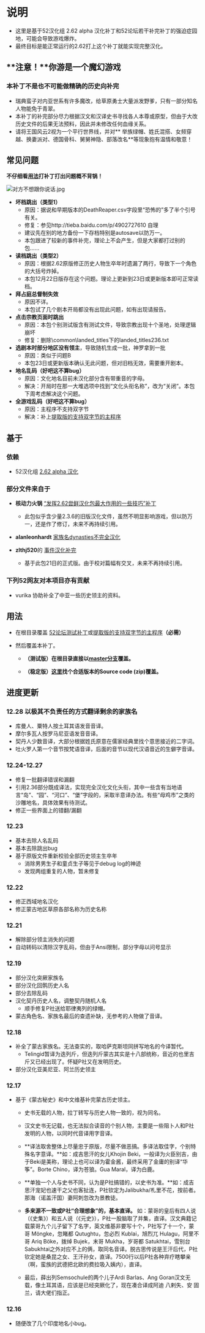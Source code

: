 # 说明

* 这里是基于52汉化组 2.62 alpha 汉化补丁和52论坛若干补完补丁的强迫症园地，可能会导致游戏爆炸。
* 最终目标是能正常运行的2.62打上这个补丁就能实现完整汉化。

## **注意！**你游是一个魔幻游戏

### 本补丁不是也不可能做精确的历史向补完

* 瑞典蛮子对内亚世系有许多魔改，给草原勇士大量派发野爹，只有一部分知名人物能免于青翠。
* 本补丁的补完部分尽力根据汉文和汉译史书寻找各人本尊或原型，但由于大改历史文件的后果无法预料，因此并未修改任何血缘关系。
* 请将王国风云2视为一个平行世界线，并对** 举族绿帽、姓氏混搭、女频穿越、换妻派对、德国骨科、舅舅神隐、部落改名**等现象抱有温情和敬意！

## 常见问题

**不仔细看[用法](https://github.com/Lolisky/CK2_2.6.2_CN_Fix#用法)打补丁打出问题概不背锅！**

![对方不想跟你说话.jpg](http://p1.bqimg.com/507857/3cca17dc98ebe418.jpg)

* **坏档跳出（类型1）**
    * 原因：据说和早期版本的DeathReaper.csv字段里“恐怖的”多了半个引号有关。
    * 修复：参见http://tieba.baidu.com/p/4902727610 自理
    * 建议先在别的地方备份一下存档特别是autosave以防万一。
    * 本包跟进了较新的事件补完，理论上不会产生，但是大家都打过别的包……
* **读档跳出（类型2）**
    * 原因：根据2.62原版修正历史人物生卒年时遗漏了两行，导致下一个角色的大括号炸掉。
    * 本包12月22日版存在这个问题。理论上更新到23日或更新版本即可正常读档。
* **拜占庭总督制失效**
    * 原因不详。
    * 本包试了几个剧本开局都没有出现此问题，如有出现请报告。
* **点击宗教页面时跳出**
    * 原因：本包个别测试版含有测试文件，导致宗教出现十个圣地，处理逻辑崩坏
    * 修复：删除\common\landed_titles下的landed_titles236.txt
* **选剧本时部分地区没有领主**，导致随机生成一批，神罗拿到一批
    * 原因：类似于问题B
    * 本包23日或更新版本确认无此问题，但对旧档无效，需要重开剧本。
* **地名乱码（好吧这不算bug）**
    * 原因：文化地名目前未汉化部分含有带重音的字母。
    * 解决：开局时在那一大堆选项中找到“文化头衔名称”，改为“关闭”。本包下周考虑解决这个问题。
* **全游戏乱码（好吧这不算bug）**
    * 原因：主程序不支持双字节
    * 解决：补上[提取版的支持双字节的主程序](https://github.com/Lolisky/CK2_2.6.2_CN_Fix/releases/tag/base)

## 基于

### 依赖

* 52汉化组 [2.62 alpha 汉化](http://bbs.52pcgame.net/forum.php?mod=viewthread&tid=72131)

### 部分文件来自于

* **核动力火锅** [“发挥2.62尝鲜汉化包最大作用的一些技巧”补丁](http://bbs.52pcgame.net/forum.php?mod=viewthread&tid=72774)
  * 此包似乎含少量2.3.6的旧版汉化文件，虽然不明显影响游戏，但以防万一，还是作了修订，未来不再持续引用。

* **alanleonhardt** [家族名dynasties不完全汉化](http://bbs.52pcgame.net/forum.php?mod=viewthread&tid=72770)

* **zlthj520**的 [事件汉化补完](http://bbs.52pcgame.net/forum.php?mod=viewthread&tid=72633)
  * 基于此包21日的正式版。由于校对篇幅有交叉，未来不再持续引用。

### 下列52网友对本项目亦有贡献

* vurika 协助补全了中亚一些历史领主的资料。

## 用法

* 在根目录覆盖 [52论坛测试补丁](http://bbs.52pcgame.net/forum.php?mod=viewthread&tid=72131)或[提取版的支持双字节的主程序](https://github.com/Lolisky/CK2_2.6.2_CN_Fix/releases/tag/base)**（必需）**

* 然后覆盖本补丁。
  * **（测试版）在根目录直接以[master分支](https://github.com/Lolisky/CK2_2.6.2_CN_Fix/archive/master.zip)覆盖。**

  * **（稳定版）[这里](https://github.com/Lolisky/CK2_2.6.2_CN_Fix/releases/)找个合适版本的Source code (zip)覆盖。**


## 进度更新

### 12.28 以极其不负责任的方式翻译剩余的家族名

* 库曼人、粟特人按土耳其语发音音译。
* 摩尔多瓦人按罗马尼亚语发音音译。
* 契丹人少数音译，大部分根据姓氏原意在儒家经典里找个意思接近的二字词。
* 吐火罗人第一个音节按梵语音译，后面的音节以现代汉语音近的生僻字音译。

### 12.24-12.27

* 修复一批翻译错误和漏翻
* 引用2.36部分既成译法，实现完全汉化文化头衔，其中一些含有当地语言“岛”、“园”、“河口”、“堡”字段的，采取半意译办法。有些“母鸡市”之类的沙雕地名，具体效果有待测试。
* 修正一些界面上的错翻/漏翻

### 12.23
* 基本去除人名乱码
* 基本去除跳出bug
* 基于原版文件重新校验全部历史领主生卒年
  * 消除男男生子和童贞生子等见于debug log的神迹
  * 发现两组重复的人物，暂未修复


### 12.22

* 修正西域地名汉化
* 修正蒙古地区草原各部名称为历史名称


### 12.21

* 解除部分领主消失的问题
* 自动转码以清除汉字乱码，但由于Ansi限制，部分字母以问号显示


### 12.19

* 部分汉化突厥家族名
* 部分汉化回鹘历史人名
* 部分去除乱码
* 汉化契丹历史人名，调整契丹随机人名
  * 顺手修复P社送给耶律夷列的绿帽。
* 蒙古角色名、家族名最后的查遗补缺，无参考的人物做了音译。


### 12.18

* 补全了蒙古家族名。无法查实的，取哈萨克斯坦同拼写地名的今译暂代。
  * Telingid暂译为迭列斤，但迭列斤蒙古其实是十八部统称，音近的也里吉斤又已经出现了。怀疑P社又在发明历史。
* 部分汉化亚美尼亚、阿兰历史领主


### 12.17

* 基于《蒙古秘史》和中文维基补完蒙古历史领主。
  * 史书无载的人物，拉丁转写与历史人物一致的，视为同名。
  * 汉文史书无记载，也无法拟合读音的个别人物，主要是一些阻卜人和P社发明的人物，以同时代音译用字音译。
  * **译法取舍整体上尽量忠于原版，尽量不做恶搞。多译法取佳字，个别特殊名字意译。**如：成吉思汗的女儿Khojin Beki，一般译为火臣别吉，由于Beki是美称，理论上也可以译为霍金酱，最终采用了金庸的别译“华筝”。Borte Chino，译为苍狼。Gua Maral，译为白鹿。
  * **单独一个人与史书不同，认为是P社搞错的，以史书为准。**如：成吉思汗宠妃也速干之父也客扯连，P社钦定为Jalibukha/札里不花，按前者。那海（诺盖汗国）妻阿刺忽改为景教徒。

  * **多来源不一致或P社“合理想象”的，基本直译。** 如：蒙哥的皇后有四人说（《史集》）和五人说（《元史》），P社一股脑取了并集，直译。汉文典籍记载蒙哥九个儿子留下了名字，英文维基非要写十个，P社写了十一个，蒙哥 Möngke，忽睹都 Qutughtu，忽必烈 Kublai，旭烈兀 Hulagu，阿里不哥 Ariq Böke，拨绰 Bujek，末哥 Mukha，岁哥都 Satukhtai，雪别台 Sabukhtai之外对应不上的俩，取同名音译。脱古思传说是王汗后代，P社钦定她是桑昆之女、王汗孙女，直译。7500行以后P社各种弃疗瞎攀亲（啊，蛮族的武德把北欧的费拉吸入姨内），直译。

  * 最后，薛出列Semsochule的两个儿子Ardi Barlas、Ang Goran汉文无载，像土耳其语，应该是已经突厥化了，现在凑合译成阿迪 八剌失、安 固兰，请大佬们指正。

### 12.16
* 随便改了几个印度地名小bug。
